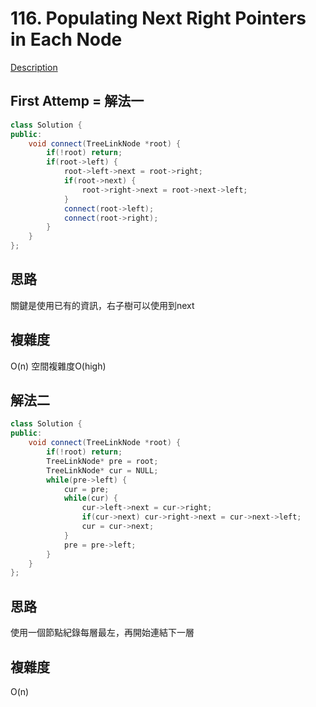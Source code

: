 # 116. Populating Next Right Pointers in Each Node 
[Description](https://leetcode.com/problems/populating-next-right-pointers-in-each-node/description/)

## First Attemp = 解法一
```C++
class Solution {
public:
    void connect(TreeLinkNode *root) {
        if(!root) return;
        if(root->left) {
            root->left->next = root->right;
            if(root->next) {
                root->right->next = root->next->left;
            }
            connect(root->left);
            connect(root->right);
        }
    }
};
```

## 思路
關鍵是使用已有的資訊，右子樹可以使用到next

## 複雜度
O(n)
空間複雜度O(high)

## 解法二
```C++
class Solution {
public:
    void connect(TreeLinkNode *root) {
        if(!root) return;
        TreeLinkNode* pre = root;
        TreeLinkNode* cur = NULL;
        while(pre->left) {
            cur = pre;
            while(cur) {
                cur->left->next = cur->right;
                if(cur->next) cur->right->next = cur->next->left;
                cur = cur->next;
            }
            pre = pre->left;
        }
    }
};
```
## 思路
使用一個節點紀錄每層最左，再開始連結下一層

## 複雜度
O(n)